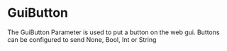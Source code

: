 # GuiButton

The GuiButton Parameter is used to put a button on the web gui. Buttons can be configured to send None, Bool, Int or String
